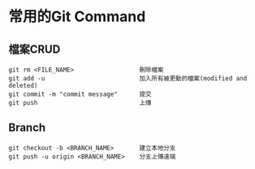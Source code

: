 # 常用的Git Command

## 檔案CRUD

```
git rm <FILE_NAME>                  刪除檔案
git add -u                          加入所有被更動的檔案(modified and deleted)
git commit -m "commit message"      提交
git push                            上傳
```

## Branch

```
git checkout -b <BRANCH_NAME>       建立本地分支
git push -u origin <BRANCH_NAME>    分支上傳遠端
```

